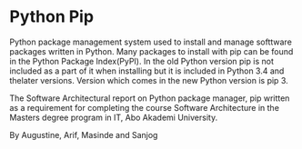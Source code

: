 # Python Pip

Python package management system used to install and manage softtware packages written in Python.
Many packages to install with pip can be found in the Python Package Index(PyPI). 
In the old Python version pip is not included  as a part of it when installing but it is included in Python 3.4 and thelater versions. 
Version which comes in the new Python version is pip 3.




The Software Architectural report on Python package manager, pip written as a requirement
for completing the course Software Architecture in the Masters degree program
in IT, Abo Akademi University.

By Augustine, Arif, Masinde and Sanjog
